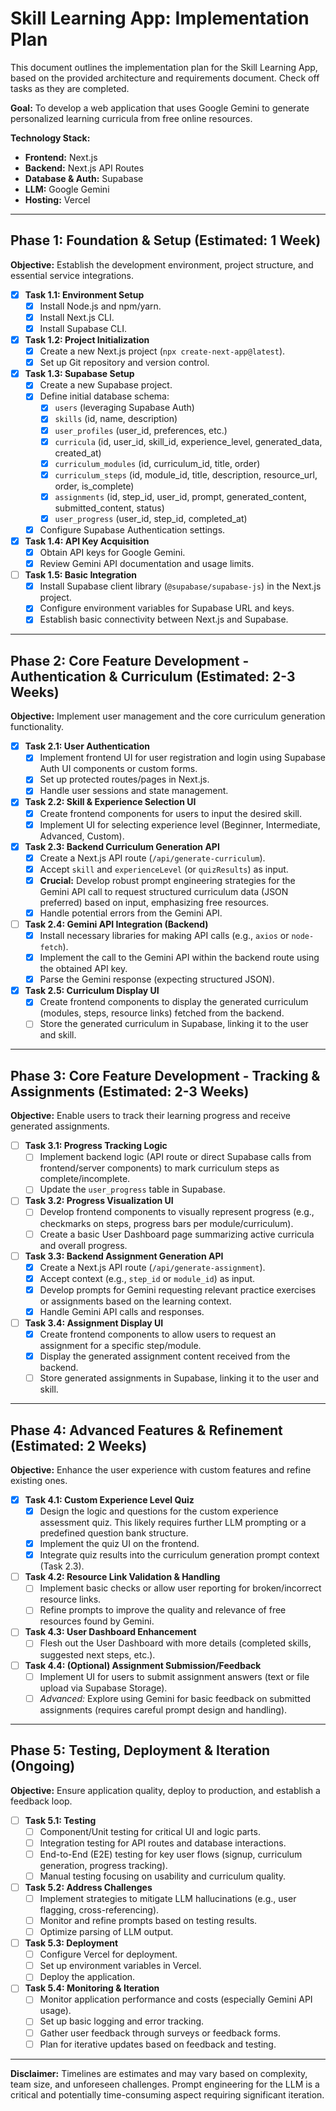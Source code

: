 # Skill Learning App: Implementation Plan

This document outlines the implementation plan for the Skill Learning App, based on the provided architecture and requirements document. Check off tasks as they are completed.

**Goal:** To develop a web application that uses Google Gemini to generate personalized learning curricula from free online resources.

**Technology Stack:**
* **Frontend:** Next.js
* **Backend:** Next.js API Routes
* **Database & Auth:** Supabase
* **LLM:** Google Gemini
* **Hosting:** Vercel

---

## Phase 1: Foundation & Setup (Estimated: 1 Week)

**Objective:** Establish the development environment, project structure, and essential service integrations.

- [x] **Task 1.1: Environment Setup**
    - [x] Install Node.js and npm/yarn.
    - [x] Install Next.js CLI.
    - [x] Install Supabase CLI.
- [x] **Task 1.2: Project Initialization**
    - [x] Create a new Next.js project (`npx create-next-app@latest`).
    - [x] Set up Git repository and version control.
- [x] **Task 1.3: Supabase Setup**
    - [x] Create a new Supabase project.
    - [x] Define initial database schema:
        - [x] `users` (leveraging Supabase Auth)
        - [x] `skills` (id, name, description)
        - [x] `user_profiles` (user_id, preferences, etc.)
        - [x] `curricula` (id, user_id, skill_id, experience_level, generated_data, created_at)
        - [x] `curriculum_modules` (id, curriculum_id, title, order)
        - [x] `curriculum_steps` (id, module_id, title, description, resource_url, order, is_complete)
        - [x] `assignments` (id, step_id, user_id, prompt, generated_content, submitted_content, status)
        - [x] `user_progress` (user_id, step_id, completed_at)
    - [x] Configure Supabase Authentication settings.
- [x] **Task 1.4: API Key Acquisition**
    - [x] Obtain API keys for Google Gemini.
    - [x] Review Gemini API documentation and usage limits.
- [ ] **Task 1.5: Basic Integration**
    - [x] Install Supabase client library (`@supabase/supabase-js`) in the Next.js project.
    - [x] Configure environment variables for Supabase URL and keys.
    - [x] Establish basic connectivity between Next.js and Supabase.

---

## Phase 2: Core Feature Development - Authentication & Curriculum (Estimated: 2-3 Weeks)

**Objective:** Implement user management and the core curriculum generation functionality.

- [x] **Task 2.1: User Authentication**
    - [x] Implement frontend UI for user registration and login using Supabase Auth UI components or custom forms.
    - [x] Set up protected routes/pages in Next.js.
    - [x] Handle user sessions and state management.
- [x] **Task 2.2: Skill & Experience Selection UI**
    - [x] Create frontend components for users to input the desired skill.
    - [x] Implement UI for selecting experience level (Beginner, Intermediate, Advanced, Custom).
- [x] **Task 2.3: Backend Curriculum Generation API**
    - [x] Create a Next.js API route (`/api/generate-curriculum`).
    - [x] Accept `skill` and `experienceLevel` (or `quizResults`) as input.
    - [x] **Crucial:** Develop robust prompt engineering strategies for the Gemini API call to request structured curriculum data (JSON preferred) based on input, emphasizing free resources.
    - [x] Handle potential errors from the Gemini API.
- [ ] **Task 2.4: Gemini API Integration (Backend)**
    - [x] Install necessary libraries for making API calls (e.g., `axios` or `node-fetch`).
    - [x] Implement the call to the Gemini API within the backend route using the obtained API key.
    - [x] Parse the Gemini response (expecting structured JSON).
- [x] **Task 2.5: Curriculum Display UI**
    - [x] Create frontend components to display the generated curriculum (modules, steps, resource links) fetched from the backend.
    - [ ] Store the generated curriculum in Supabase, linking it to the user and skill.

---

## Phase 3: Core Feature Development - Tracking & Assignments (Estimated: 2-3 Weeks)

**Objective:** Enable users to track their learning progress and receive generated assignments.

- [ ] **Task 3.1: Progress Tracking Logic**
    - [ ] Implement backend logic (API route or direct Supabase calls from frontend/server components) to mark curriculum steps as complete/incomplete.
    - [ ] Update the `user_progress` table in Supabase.
- [ ] **Task 3.2: Progress Visualization UI**
    - [ ] Develop frontend components to visually represent progress (e.g., checkmarks on steps, progress bars per module/curriculum).
    - [ ] Create a basic User Dashboard page summarizing active curricula and overall progress.
- [ ] **Task 3.3: Backend Assignment Generation API**
    - [x] Create a Next.js API route (`/api/generate-assignment`).
    - [x] Accept context (e.g., `step_id` or `module_id`) as input.
    - [x] Develop prompts for Gemini requesting relevant practice exercises or assignments based on the learning context.
    - [x] Handle Gemini API calls and responses.
- [ ] **Task 3.4: Assignment Display UI**
    - [x] Create frontend components to allow users to request an assignment for a specific step/module.
    - [x] Display the generated assignment content received from the backend.
    - [ ] Store generated assignments in Supabase, linking it to the user and skill.

---

## Phase 4: Advanced Features & Refinement (Estimated: 2 Weeks)

**Objective:** Enhance the user experience with custom features and refine existing ones.

- [x] **Task 4.1: Custom Experience Level Quiz**
    - [x] Design the logic and questions for the custom experience assessment quiz. This likely requires further LLM prompting or a predefined question bank structure.
    - [x] Implement the quiz UI on the frontend.
    - [x] Integrate quiz results into the curriculum generation prompt context (Task 2.3).
- [ ] **Task 4.2: Resource Link Validation & Handling**
    - [ ] Implement basic checks or allow user reporting for broken/incorrect resource links.
    - [ ] Refine prompts to improve the quality and relevance of free resources found by Gemini.
- [ ] **Task 4.3: User Dashboard Enhancement**
    - [ ] Flesh out the User Dashboard with more details (completed skills, suggested next steps, etc.).
- [ ] **Task 4.4: (Optional) Assignment Submission/Feedback**
    - [ ] Implement UI for users to submit assignment answers (text or file upload via Supabase Storage).
    - [ ] *Advanced:* Explore using Gemini for basic feedback on submitted assignments (requires careful prompt design and handling).

---

## Phase 5: Testing, Deployment & Iteration (Ongoing)

**Objective:** Ensure application quality, deploy to production, and establish a feedback loop.

- [ ] **Task 5.1: Testing**
    - [ ] Component/Unit testing for critical UI and logic parts.
    - [ ] Integration testing for API routes and database interactions.
    - [ ] End-to-End (E2E) testing for key user flows (signup, curriculum generation, progress tracking).
    - [ ] Manual testing focusing on usability and curriculum quality.
- [ ] **Task 5.2: Address Challenges**
    - [ ] Implement strategies to mitigate LLM hallucinations (e.g., user flagging, cross-referencing).
    - [ ] Monitor and refine prompts based on testing results.
    - [ ] Optimize parsing of LLM output.
- [ ] **Task 5.3: Deployment**
    - [ ] Configure Vercel for deployment.
    - [ ] Set up environment variables in Vercel.
    - [ ] Deploy the application.
- [ ] **Task 5.4: Monitoring & Iteration**
    - [ ] Monitor application performance and costs (especially Gemini API usage).
    - [ ] Set up basic logging and error tracking.
    - [ ] Gather user feedback through surveys or feedback forms.
    - [ ] Plan for iterative updates based on feedback and testing.

---

**Disclaimer:** Timelines are estimates and may vary based on complexity, team size, and unforeseen challenges. Prompt engineering for the LLM is a critical and potentially time-consuming aspect requiring significant iteration.
